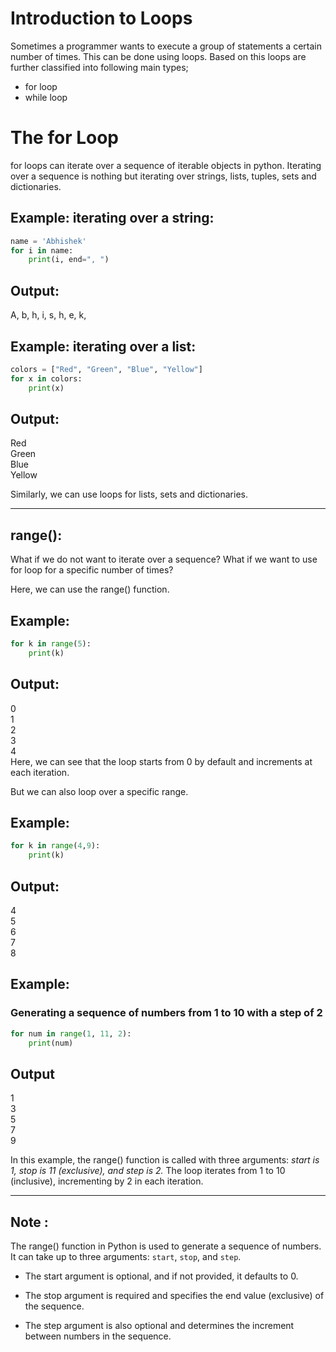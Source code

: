 # Introduction to Loops
Sometimes a programmer wants to execute a group of statements a certain number of times. This can be done using loops. Based on this loops are further classified into following main types; 
- for loop
- while loop 
# The for Loop
for loops can iterate over a sequence of iterable objects in python. Iterating over a sequence is nothing but iterating over strings, lists, tuples, sets and dictionaries.

## Example: iterating over a string:

```python 
name = 'Abhishek'
for i in name:
    print(i, end=", ")
```
## Output:

A, b, h, i, s, h, e, k,
 

## Example: iterating over a list:

``` python 
colors = ["Red", "Green", "Blue", "Yellow"]
for x in colors:
    print(x)
```
## Output:

Red\
Green\
Blue\
Yellow

Similarly, we can use loops for lists, sets and dictionaries.

--- 
## range():
What if we do not want to iterate over a sequence? What if we want to use for loop for a specific number of times?

Here, we can use the range() function.

## Example:
```python
for k in range(5):
    print(k)
```
## Output:

0\
1\
2\
3\
4\
Here, we can see that the loop starts from 0 by default and increments at each iteration.

 

But we can also loop over a specific range.

## Example:
```python
for k in range(4,9):
    print(k)
```
## Output:

4\
5\
6\
7\
8

## Example: 
### Generating a sequence of numbers from 1 to 10 with a step of 2

```python
for num in range(1, 11, 2):
    print(num)
```

## Output
1\
3\
5\
7\
9

In this example, the range() function is called with three arguments: _start is 1, stop is 11 (exclusive), and step is 2._ The loop iterates from 1 to 10 (inclusive), incrementing by 2 in each iteration.

---
## Note :
The range() function in Python is used to generate a sequence of numbers. It can take up to three arguments: `start`, `stop`, and `step`. 

* The start argument is optional, and if not provided, it defaults to 0. 

* The stop argument is required and specifies the end value (exclusive) of the sequence. 

* The step argument is also optional and determines the increment between numbers in the sequence. 